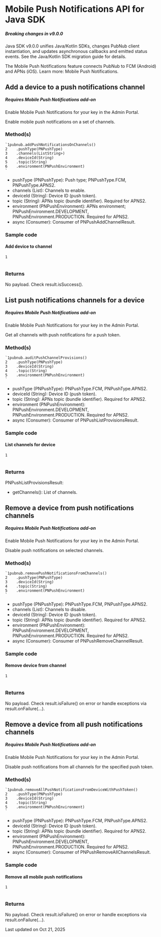 # Mobile Push Notifications API for Java SDK

##### Breaking changes in v9.0.0
Java SDK v9.0.0 unifies Java/Kotlin SDKs, changes PubNub client instantiation, and updates asynchronous callbacks and emitted status events. See the Java/Kotlin SDK migration guide for details.

The Mobile Push Notifications feature connects PubNub to FCM (Android) and APNs (iOS). Learn more: Mobile Push Notifications.

## Add a device to a push notifications channel

##### Requires Mobile Push Notifications add-on
Enable Mobile Push Notifications for your key in the Admin Portal.

Enable mobile push notifications on a set of channels.

### Method(s)

```
`1pubnub.addPushNotificationsOnChannels()  
2    .pushType(PNPushType)  
3    .channels(ListString>)  
4    .deviceId(String)  
5    .topic(String)  
6    .environment(PNPushEnvironment)  
`
```

- pushType (PNPushType): Push type; PNPushType.FCM, PNPushType.APNS2.
- channels (List<String>): Channels to enable.
- deviceId (String): Device ID (push token).
- topic (String): APNs topic (bundle identifier). Required for APNS2.
- environment (PNPushEnvironment): APNs environment; PNPushEnvironment.DEVELOPMENT, PNPushEnvironment.PRODUCTION. Required for APNS2.
- async (Consumer<Result>): Consumer of PNPushAddChannelResult.

### Sample code

#### Add device to channel

```
1
  

```

### Returns
No payload. Check result.isSuccess().

## List push notifications channels for a device

##### Requires Mobile Push Notifications add-on
Enable Mobile Push Notifications for your key in the Admin Portal.

Get all channels with push notifications for a push token.

### Method(s)

```
`1pubnub.auditPushChannelProvisions()  
2    .pushType(PNPushType)  
3    .deviceId(String)  
4    .topic(String)  
5    .environment(PNPushEnvironment)  
`
```

- pushType (PNPushType): PNPushType.FCM, PNPushType.APNS2.
- deviceId (String): Device ID (push token).
- topic (String): APNs topic (bundle identifier). Required for APNS2.
- environment (PNPushEnvironment): PNPushEnvironment.DEVELOPMENT, PNPushEnvironment.PRODUCTION. Required for APNS2.
- async (Consumer<Result>): Consumer of PNPushListProvisionsResult.

### Sample code

#### List channels for device

```
1
  

```

### Returns
PNPushListProvisionsResult:
- getChannels(): List<String> of channels.

## Remove a device from push notifications channels

##### Requires Mobile Push Notifications add-on
Enable Mobile Push Notifications for your key in the Admin Portal.

Disable push notifications on selected channels.

### Method(s)

```
`1pubnub.removePushNotificationsFromChannels()  
2    .pushType(PNPushType)  
3    .deviceId(String)  
4    .topic(String)  
5    .environment(PNPushEnvironment)  
`
```

- pushType (PNPushType): PNPushType.FCM, PNPushType.APNS2.
- channels (List<String>): Channels to disable.
- deviceId (String): Device ID (push token).
- topic (String): APNs topic (bundle identifier). Required for APNS2.
- environment (PNPushEnvironment): PNPushEnvironment.DEVELOPMENT, PNPushEnvironment.PRODUCTION. Required for APNS2.
- async (Consumer<Result>): Consumer of PNPushRemoveChannelResult.

### Sample code

#### Remove device from channel

```
1
  

```

### Returns
No payload. Check result.isFailure() on error or handle exceptions via result.onFailure(...).

## Remove a device from all push notifications channels

##### Requires Mobile Push Notifications add-on
Enable Mobile Push Notifications for your key in the Admin Portal.

Disable push notifications from all channels for the specified push token.

### Method(s)

```
`1pubnub.removeAllPushNotificationsFromDeviceWithPushToken()  
2    .pushType(PNPushType)  
3    .deviceId(String)  
4    .topic(String)  
5    .environment(PNPushEnvironment)  
`
```

- pushType (PNPushType): PNPushType.FCM, PNPushType.APNS2.
- deviceId (String): Device ID (push token).
- topic (String): APNs topic (bundle identifier). Required for APNS2.
- environment (PNPushEnvironment): PNPushEnvironment.DEVELOPMENT, PNPushEnvironment.PRODUCTION. Required for APNS2.
- async (Consumer<Result>): Consumer of PNPushRemoveAllChannelsResult.

### Sample code

#### Remove all mobile push notifications

```
1
  

```

### Returns
No payload. Check result.isFailure() on error or handle exceptions via result.onFailure(...).

Last updated on Oct 21, 2025